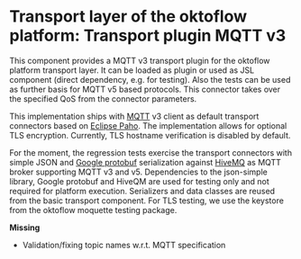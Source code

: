 # Transport layer of the oktoflow platform: Transport plugin MQTT v3

This component provides a MQTT v3 transport plugin for the oktoflow platform transport layer. It can be loaded as plugin or used as JSL component (direct dependency, e.g. for testing). Also the tests can be used as further basis for MQTT v5 based protocols. This connector takes
over the specified QoS from the connector parameters.

This implementation ships with [MQTT](https://mqtt.org/) v3 client as default transport connectors based on 
[Eclipse Paho](https://www.eclipse.org/paho/). The implementation allows for optional TLS encryption. Currently, TLS hostname verification is disabled by default.

For the moment, the regression tests exercise the transport connectors with simple JSON and [Google protobuf](https://developers.google.com/protocol-buffers) serialization against [HiveMQ](https://www.hivemq.com) as MQTT broker 
supporting MQTT v3 and v5. Dependencies to the json-simple library, Google protobuf and HiveQM are used for testing 
only and not required for platform execution. Serializers and data classes are reused from the basic transport 
component. For TLS testing, we use the keystore from the oktoflow moquette testing package.

**Missing**
- Validation/fixing topic names w.r.t. MQTT specification
